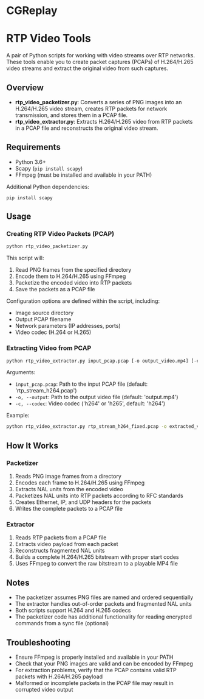 # CGReplay


# RTP Video Tools

A pair of Python scripts for working with video streams over RTP networks. These tools enable you to create packet captures (PCAPs) of H.264/H.265 video streams and extract the original video from such captures.

## Overview

- **rtp_video_packetizer.py**: Converts a series of PNG images into an H.264/H.265 video stream, creates RTP packets for network transmission, and stores them in a PCAP file.
- **rtp_video_extractor.py**: Extracts H.264/H.265 video from RTP packets in a PCAP file and reconstructs the original video stream.

## Requirements

- Python 3.6+
- Scapy (`pip install scapy`)
- FFmpeg (must be installed and available in your PATH)

Additional Python dependencies:
```
pip install scapy
```

## Usage

### Creating RTP Video Packets (PCAP)

```bash
python rtp_video_packetizer.py
```

This script will:
1. Read PNG frames from the specified directory
2. Encode them to H.264/H.265 using FFmpeg
3. Packetize the encoded video into RTP packets
4. Save the packets as a PCAP file

Configuration options are defined within the script, including:
- Image source directory
- Output PCAP filename
- Network parameters (IP addresses, ports)
- Video codec (H.264 or H.265)

### Extracting Video from PCAP

```bash
python rtp_video_extractor.py input_pcap.pcap [-o output_video.mp4] [-c codec]
```

Arguments:
- `input_pcap.pcap`: Path to the input PCAP file (default: 'rtp_stream_h264.pcap')
- `-o, --output`: Path to the output video file (default: 'output.mp4')
- `-c, --codec`: Video codec ('h264' or 'h265', default: 'h264')

Example:
```bash
python rtp_video_extractor.py rtp_stream_h264_fixed.pcap -o extracted_video.mp4 -c h264
```

## How It Works

### Packetizer
1. Reads PNG image frames from a directory
2. Encodes each frame to H.264/H.265 using FFmpeg
3. Extracts NAL units from the encoded video
4. Packetizes NAL units into RTP packets according to RFC standards
5. Creates Ethernet, IP, and UDP headers for the packets
6. Writes the complete packets to a PCAP file

### Extractor
1. Reads RTP packets from a PCAP file
2. Extracts video payload from each packet
3. Reconstructs fragmented NAL units
4. Builds a complete H.264/H.265 bitstream with proper start codes
5. Uses FFmpeg to convert the raw bitstream to a playable MP4 file

## Notes

- The packetizer assumes PNG files are named and ordered sequentially
- The extractor handles out-of-order packets and fragmented NAL units
- Both scripts support H.264 and H.265 codecs
- The packetizer code has additional functionality for reading encrypted commands from a sync file (optional)

## Troubleshooting

- Ensure FFmpeg is properly installed and available in your PATH
- Check that your PNG images are valid and can be encoded by FFmpeg
- For extraction problems, verify that the PCAP contains valid RTP packets with H.264/H.265 payload
- Malformed or incomplete packets in the PCAP file may result in corrupted video output